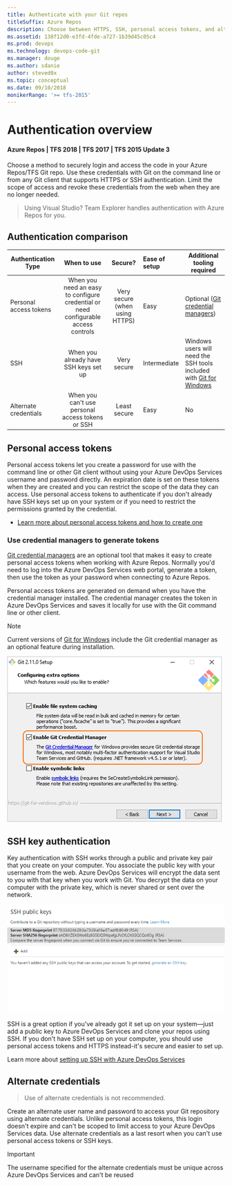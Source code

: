 ```yaml
---
title: Authenticate with your Git repos
titleSuffix: Azure Repos
description: Choose between HTTPS, SSH, personal access tokens, and alternate credentials to securely login to your Azure DevOps Services/TFS Git repos.
ms.assetid: 138f12d0-e3fd-4fde-a727-1b39d45c05c4
ms.prod: devops
ms.technology: devops-code-git
ms.manager: douge
ms.author: sdanie
author: steved0x
ms.topic: conceptual
ms.date: 09/10/2018
monikerRange: '>= tfs-2015'
---
```


# Authentication overview

#### Azure Repos | TFS 2018 | TFS 2017 | TFS 2015 Update 3

Choose a method to securely login and access the code in your Azure Repos/TFS Git repo.
Use these credentials with Git on the command line or from any Git client that supports HTTPS or SSH authentication.
Limit the scope of access and revoke these credentials from the web when they are no longer needed.

> Using Visual Studio? Team Explorer handles authentication with Azure Repos for you. 

## Authentication comparison

| Authentication Type | When to use | Secure? | Ease of setup | Additional tooling required |   
|---------------------|:-------------:|:------------:|:---------------------|-------------|   
| Personal access tokens | When you need an easy to configure credential or need configurable access controls | Very secure (when using HTTPS) |  Easy | Optional ([Git credential managers](set-up-credential-managers.md)) |   
| SSH | When you already have SSH keys set up | Very secure | Intermediate | Windows users will need the SSH tools included with [Git for Windows](https://git-for-windows.github.io/)  |    
| Alternate credentials | When you can't use personal access tokens or SSH |  Least secure | Easy | No |

## Personal access tokens

Personal access tokens let you create a password for use with the command line or other Git client without using your Azure DevOps Services username and password directly.
An expiration date is set on these tokens when they are created and you can restrict the scope of the data they can access.
Use personal access tokens to authenticate if you don't already have SSH keys set up on your system or if you need to restrict the permissions granted by the credential.

* [Learn more about personal access tokens and how to create one](../../organizations/accounts/use-personal-access-tokens-to-authenticate.md)

### Use credential managers to generate tokens

[Git credential managers](set-up-credential-managers.md) are an optional tool that makes it easy to create personal access tokens when working with Azure Repos. 
Normally you'd need to log into the Azure DevOps Services web portal, generate a token, then use the token as your password when connecting to Azure Repos. 

Personal access tokens are generated on demand when you have the credential manager installed. 
The credential manager creates the token in Azure DevOps Services and saves it locally for use with the Git command line or other client. 

>[!NOTE]
>Current versions of [Git for Windows](https://git-for-windows.github.io/) include the Git credential manager as an optional feature during installation.
>
>![Select Enable Git Credential Manager during Git for Windows install](_img/install-with-gcm.png)

## SSH key authentication

Key authentication with SSH works through a public and private key pair that you create on your computer. 
You associate the public key with your username from the web. Azure DevOps Services will encrypt the data sent to you with that key when you work with Git.
You decrypt the data on your computer with the private key, which is never shared or sent over the network.

![Animated GIF showing adding of a SSH public key to Azure DevOps Services](_img/ssh_add_public_key.gif)

SSH is a great option if you've already got it set up on your system&mdash;just add a public key to Azure DevOps Services and clone your repos using SSH. 
If you don't have SSH set up on your computer, you should use personal access tokens and HTTPS instead-it's secure and easier to set up.

Learn more about [setting up SSH with Azure DevOps Services](use-ssh-keys-to-authenticate.md)

## Alternate credentials

> Use of alternate credentials is not recommended. 

Create an alternate user name and password to access your Git repository using alternate credentials.
Unlike personal access tokens, this login doesn't expire and can't be scoped to limit access to your Azure DevOps Services data.
Use alternate credentials as a last resort when you can't use personal access tokens or SSH keys.

>[!IMPORTANT]
> The username specified for the alternate credentials must be unique across Azure DevOps Services and can't be reused




